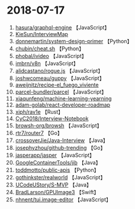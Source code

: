 # 2018-07-17

1. [hasura/graphql-engine](https://github.com/hasura/graphql-engine) 【JavaScript】
2. [KieSun/InterviewMap](https://github.com/KieSun/InterviewMap) 
3. [donnemartin/system-design-primer](https://github.com/donnemartin/system-design-primer) 【Python】
4. [chubin/cheat.sh](https://github.com/chubin/cheat.sh) 【Python】
5. [phobal/ivideo](https://github.com/phobal/ivideo) 【JavaScript】
6. [imbrn/v8n](https://github.com/imbrn/v8n) 【JavaScript】
7. [alidcastano/rogue.js](https://github.com/alidcastano/rogue.js) 【JavaScript】
8. [joshwcomeau/guppy](https://github.com/joshwcomeau/guppy) 【JavaScript】
9. [aweijnitz/recipe-el_fuego_viviente](https://github.com/aweijnitz/recipe-el_fuego_viviente) 
10. [parcel-bundler/parcel](https://github.com/parcel-bundler/parcel) 【JavaScript】
11. [xiaqunfeng/machine-learning-yearning](https://github.com/xiaqunfeng/machine-learning-yearning) 
12. [adam-golab/react-developer-roadmap](https://github.com/adam-golab/react-developer-roadmap) 
13. [xiph/rav1e](https://github.com/xiph/rav1e) 【Rust】
14. [CyC2018/Interview-Notebook](https://github.com/CyC2018/Interview-Notebook) 
15. [browsh-org/browsh](https://github.com/browsh-org/browsh) 【JavaScript】
16. [rtr7/router7](https://github.com/rtr7/router7) 【Go】
17. [crossoverJie/Java-Interview](https://github.com/crossoverJie/Java-Interview) 【Java】
18. [josephyzhou/github-trending](https://github.com/josephyzhou/github-trending) 【Go】
19. [jasperapp/jasper](https://github.com/jasperapp/jasper) 【JavaScript】
20. [GoogleContainerTools/jib](https://github.com/GoogleContainerTools/jib) 【Java】
21. [toddmotto/public-apis](https://github.com/toddmotto/public-apis) 【Python】
22. [gothinkster/realworld](https://github.com/gothinkster/realworld) 【JavaScript】
23. [UCodeUStory/S-MVP](https://github.com/UCodeUStory/S-MVP) 【Java】
24. [BradLarson/GPUImage3](https://github.com/BradLarson/GPUImage3) 【Swift】
25. [nhnent/tui.image-editor](https://github.com/nhnent/tui.image-editor) 【JavaScript】
